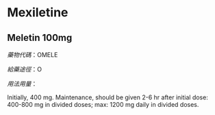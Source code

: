 # Mexiletine

## Meletin 100mg

*藥物代碼*：OMELE

*給藥途徑*：O

*用法用量*：

Initially, 400 mg. Maintenance, should be given 2-6 hr after initial dose: 400-800 mg in divided doses; max: 1200 mg daily in divided doses.

